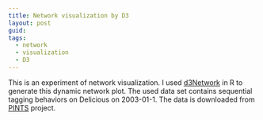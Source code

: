 ```yaml
---
title: Network visualization by D3
layout: post
guid: 
tags:
  - network
  - visualization
  - D3
---
```


This is an experiment of network visualization. I used [d3Network](http://christophergandrud.github.io/d3Network/) in R to generate this dynamic network plot. The used data set contains sequential tagging behaviors on Delicious on 2003-01-1. The data is downloaded from [PINTS](http://www.uni-koblenz-landau.de/koblenz/fb4/AGStaab/Research/DataSets/PINTSExperimentsDataSets/index_html) project. 

<body> 
 <style> 
.link {  
stroke: #666;
opacity: 0.2;
stroke-width: 1.5px; 
} 
.node circle { 
stroke: #fff; 
opacity: 0.9;
stroke-width: 1.5px; 
} 
.node:not(:hover) .nodetext {
display: none;
}
text { 
font: 7px serif; 
opacity: 0.9;
pointer-events: none; 
} 
</style> 

<script src=http://d3js.org/d3.v3.min.js></script>

<script> 
 var links = [ { "source" : 0, "target" : 0, "value" : 5 }, { "source" : 0, "target" : 4, "value" : 1 }, { "source" : 0, "target" : 8, "value" : 1 }, { "source" : 0, "target" : 10, "value" : 1 }, { "source" : 0, "target" : 11, "value" : 3 }, { "source" : 0, "target" : 12, "value" : 1 }, { "source" : 0, "target" : 17, "value" : 2 }, { "source" : 0, "target" : 19, "value" : 1 }, { "source" : 0, "target" : 22, "value" : 1 }, { "source" : 0, "target" : 23, "value" : 1 }, { "source" : 0, "target" : 26, "value" : 1 }, { "source" : 0, "target" : 30, "value" : 3 }, { "source" : 0, "target" : 34, "value" : 2 }, { "source" : 0, "target" : 36, "value" : 1 }, { "source" : 0, "target" : 44, "value" : 1 }, { "source" : 0, "target" : 45, "value" : 4 }, { "source" : 0, "target" : 46, "value" : 4 }, { "source" : 0, "target" : 47, "value" : 1 }, { "source" : 0, "target" : 48, "value" : 2 }, { "source" : 0, "target" : 50, "value" : 2 }, { "source" : 0, "target" : 56, "value" : 5 }, { "source" : 1, "target" : 11, "value" : 1 }, { "source" : 1, "target" : 36, "value" : 1 }, { "source" : 1, "target" : 45, "value" : 1 }, { "source" : 2, "target" : 30, "value" : 1 }, { "source" : 2, "target" : 44, "value" : 1 }, { "source" : 2, "target" : 45, "value" : 2 }, { "source" : 3, "target" : 58, "value" : 1 }, { "source" : 4, "target" : 0, "value" : 2 }, { "source" : 4, "target" : 10, "value" : 2 }, { "source" : 4, "target" : 12, "value" : 1 }, { "source" : 4, "target" : 25, "value" : 1 }, { "source" : 4, "target" : 46, "value" : 1 }, { "source" : 4, "target" : 59, "value" : 1 }, { "source" : 5, "target" : 34, "value" : 1 }, { "source" : 5, "target" : 44, "value" : 1 }, { "source" : 6, "target" : 11, "value" : 2 }, { "source" : 6, "target" : 19, "value" : 3 }, { "source" : 6, "target" : 23, "value" : 2 }, { "source" : 6, "target" : 46, "value" : 1 }, { "source" : 6, "target" : 48, "value" : 1 }, { "source" : 6, "target" : 56, "value" : 1 }, { "source" : 7, "target" : 0, "value" : 1 }, { "source" : 7, "target" : 9, "value" : 1 }, { "source" : 7, "target" : 30, "value" : 1 }, { "source" : 7, "target" : 45, "value" : 1 }, { "source" : 8, "target" : 7, "value" : 1 }, { "source" : 8, "target" : 14, "value" : 1 }, { "source" : 8, "target" : 56, "value" : 2 }, { "source" : 9, "target" : 0, "value" : 1 }, { "source" : 9, "target" : 8, "value" : 1 }, { "source" : 9, "target" : 30, "value" : 1 }, { "source" : 9, "target" : 44, "value" : 2 }, { "source" : 9, "target" : 45, "value" : 2 }, { "source" : 9, "target" : 56, "value" : 1 }, { "source" : 10, "target" : 0, "value" : 2 }, { "source" : 10, "target" : 4, "value" : 1 }, { "source" : 10, "target" : 9, "value" : 1 }, { "source" : 10, "target" : 11, "value" : 1 }, { "source" : 10, "target" : 17, "value" : 2 }, { "source" : 10, "target" : 23, "value" : 1 }, { "source" : 10, "target" : 44, "value" : 3 }, { "source" : 10, "target" : 45, "value" : 5 }, { "source" : 10, "target" : 46, "value" : 1 }, { "source" : 10, "target" : 56, "value" : 3 }, { "source" : 11, "target" : 0, "value" : 2 }, { "source" : 11, "target" : 1, "value" : 1 }, { "source" : 11, "target" : 6, "value" : 1 }, { "source" : 11, "target" : 9, "value" : 1 }, { "source" : 11, "target" : 10, "value" : 2 }, { "source" : 11, "target" : 12, "value" : 1 }, { "source" : 11, "target" : 34, "value" : 2 }, { "source" : 11, "target" : 46, "value" : 3 }, { "source" : 11, "target" : 47, "value" : 1 }, { "source" : 12, "target" : 11, "value" : 1 }, { "source" : 12, "target" : 17, "value" : 1 }, { "source" : 12, "target" : 33, "value" : 1 }, { "source" : 12, "target" : 37, "value" : 1 }, { "source" : 12, "target" : 44, "value" : 1 }, { "source" : 12, "target" : 48, "value" : 1 }, { "source" : 12, "target" : 56, "value" : 1 }, { "source" : 13, "target" : 11, "value" : 1 }, { "source" : 13, "target" : 46, "value" : 1 }, { "source" : 13, "target" : 50, "value" : 1 }, { "source" : 14, "target" : 0, "value" : 1 }, { "source" : 14, "target" : 14, "value" : 1 }, { "source" : 14, "target" : 22, "value" : 1 }, { "source" : 14, "target" : 36, "value" : 2 }, { "source" : 14, "target" : 44, "value" : 1 }, { "source" : 14, "target" : 45, "value" : 2 }, { "source" : 14, "target" : 47, "value" : 1 }, { "source" : 14, "target" : 56, "value" : 1 }, { "source" : 15, "target" : 60, "value" : 1 }, { "source" : 16, "target" : 61, "value" : 1 }, { "source" : 17, "target" : 0, "value" : 3 }, { "source" : 17, "target" : 1, "value" : 1 }, { "source" : 17, "target" : 6, "value" : 1 }, { "source" : 17, "target" : 8, "value" : 1 }, { "source" : 17, "target" : 9, "value" : 1 }, { "source" : 17, "target" : 10, "value" : 2 }, { "source" : 17, "target" : 17, "value" : 2 }, { "source" : 17, "target" : 21, "value" : 1 }, { "source" : 17, "target" : 31, "value" : 1 }, { "source" : 17, "target" : 36, "value" : 2 }, { "source" : 17, "target" : 46, "value" : 1 }, { "source" : 17, "target" : 47, "value" : 1 }, { "source" : 17, "target" : 62, "value" : 1 }, { "source" : 17, "target" : 81, "value" : 0.01 }, { "source" : 18, "target" : 63, "value" : 1 }, { "source" : 19, "target" : 5, "value" : 1 }, { "source" : 19, "target" : 6, "value" : 1 }, { "source" : 19, "target" : 10, "value" : 3 }, { "source" : 19, "target" : 21, "value" : 1 }, { "source" : 19, "target" : 34, "value" : 1 }, { "source" : 19, "target" : 36, "value" : 1 }, { "source" : 19, "target" : 47, "value" : 5 }, { "source" : 20, "target" : 3, "value" : 1 }, { "source" : 21, "target" : 0, "value" : 1 }, { "source" : 21, "target" : 17, "value" : 1 }, { "source" : 21, "target" : 45, "value" : 2 }, { "source" : 21, "target" : 50, "value" : 1 }, { "source" : 22, "target" : 14, "value" : 1 }, { "source" : 22, "target" : 17, "value" : 1 }, { "source" : 22, "target" : 22, "value" : 1 }, { "source" : 22, "target" : 26, "value" : 1 }, { "source" : 22, "target" : 45, "value" : 1 }, { "source" : 23, "target" : 10, "value" : 1 }, { "source" : 23, "target" : 46, "value" : 1 }, { "source" : 23, "target" : 47, "value" : 2 }, { "source" : 24, "target" : 64, "value" : 1 }, { "source" : 25, "target" : 19, "value" : 1 }, { "source" : 25, "target" : 45, "value" : 1 }, { "source" : 25, "target" : 48, "value" : 1 }, { "source" : 25, "target" : 50, "value" : 2 }, { "source" : 26, "target" : 36, "value" : 1 }, { "source" : 26, "target" : 46, "value" : 1 }, { "source" : 27, "target" : 17, "value" : 1 }, { "source" : 28, "target" : 65, "value" : 1 }, { "source" : 29, "target" : 19, "value" : 1 }, { "source" : 30, "target" : 0, "value" : 3 }, { "source" : 30, "target" : 2, "value" : 1 }, { "source" : 30, "target" : 9, "value" : 1 }, { "source" : 30, "target" : 31, "value" : 1 }, { "source" : 30, "target" : 47, "value" : 3 }, { "source" : 31, "target" : 0, "value" : 1 }, { "source" : 31, "target" : 19, "value" : 1 }, { "source" : 31, "target" : 44, "value" : 1 }, { "source" : 31, "target" : 50, "value" : 1 }, { "source" : 32, "target" : 28, "value" : 1 }, { "source" : 33, "target" : 21, "value" : 1 }, { "source" : 33, "target" : 66, "value" : 1 }, { "source" : 34, "target" : 0, "value" : 1 }, { "source" : 34, "target" : 4, "value" : 2 }, { "source" : 34, "target" : 12, "value" : 1 }, { "source" : 34, "target" : 45, "value" : 2 }, { "source" : 34, "target" : 46, "value" : 1 }, { "source" : 34, "target" : 56, "value" : 1 }, { "source" : 35, "target" : 45, "value" : 1 }, { "source" : 36, "target" : 1, "value" : 1 }, { "source" : 36, "target" : 6, "value" : 1 }, { "source" : 36, "target" : 10, "value" : 1 }, { "source" : 36, "target" : 11, "value" : 1 }, { "source" : 36, "target" : 14, "value" : 1 }, { "source" : 36, "target" : 17, "value" : 1 }, { "source" : 36, "target" : 19, "value" : 1 }, { "source" : 36, "target" : 37, "value" : 1 }, { "source" : 36, "target" : 45, "value" : 2 }, { "source" : 36, "target" : 46, "value" : 1 }, { "source" : 36, "target" : 47, "value" : 1 }, { "source" : 36, "target" : 48, "value" : 1 }, { "source" : 36, "target" : 56, "value" : 2 }, { "source" : 37, "target" : 37, "value" : 1 }, { "source" : 37, "target" : 46, "value" : 2 }, { "source" : 38, "target" : 38, "value" : 2 }, { "source" : 38, "target" : 42, "value" : 1 }, { "source" : 38, "target" : 67, "value" : 1 }, { "source" : 38, "target" : 81, "value" : 0.04 }, { "source" : 39, "target" : 41, "value" : 1 }, { "source" : 39, "target" : 54, "value" : 1 }, { "source" : 40, "target" : 68, "value" : 1 }, { "source" : 41, "target" : 39, "value" : 1 }, { "source" : 42, "target" : 38, "value" : 2 }, { "source" : 42, "target" : 42, "value" : 1 }, { "source" : 43, "target" : 55, "value" : 1 }, { "source" : 44, "target" : 0, "value" : 5 }, { "source" : 44, "target" : 6, "value" : 1 }, { "source" : 44, "target" : 10, "value" : 3 }, { "source" : 44, "target" : 12, "value" : 1 }, { "source" : 44, "target" : 14, "value" : 1 }, { "source" : 44, "target" : 25, "value" : 2 }, { "source" : 44, "target" : 47, "value" : 1 }, { "source" : 44, "target" : 49, "value" : 1 }, { "source" : 45, "target" : 0, "value" : 2 }, { "source" : 45, "target" : 2, "value" : 2 }, { "source" : 45, "target" : 6, "value" : 3 }, { "source" : 45, "target" : 7, "value" : 1 }, { "source" : 45, "target" : 8, "value" : 1 }, { "source" : 45, "target" : 9, "value" : 1 }, { "source" : 45, "target" : 10, "value" : 2 }, { "source" : 45, "target" : 13, "value" : 1 }, { "source" : 45, "target" : 14, "value" : 1 }, { "source" : 45, "target" : 21, "value" : 2 }, { "source" : 45, "target" : 25, "value" : 1 }, { "source" : 45, "target" : 34, "value" : 1 }, { "source" : 45, "target" : 36, "value" : 1 }, { "source" : 45, "target" : 46, "value" : 4 }, { "source" : 45, "target" : 47, "value" : 7 }, { "source" : 45, "target" : 49, "value" : 1 }, { "source" : 46, "target" : 0, "value" : 5 }, { "source" : 46, "target" : 4, "value" : 3 }, { "source" : 46, "target" : 10, "value" : 1 }, { "source" : 46, "target" : 11, "value" : 3 }, { "source" : 46, "target" : 14, "value" : 1 }, { "source" : 46, "target" : 17, "value" : 1 }, { "source" : 46, "target" : 30, "value" : 1 }, { "source" : 46, "target" : 36, "value" : 2 }, { "source" : 46, "target" : 44, "value" : 1 }, { "source" : 46, "target" : 45, "value" : 1 }, { "source" : 46, "target" : 46, "value" : 3 }, { "source" : 46, "target" : 47, "value" : 4 }, { "source" : 46, "target" : 50, "value" : 3 }, { "source" : 46, "target" : 81, "value" : 0.01 }, { "source" : 47, "target" : 5, "value" : 1 }, { "source" : 47, "target" : 7, "value" : 1 }, { "source" : 47, "target" : 11, "value" : 1 }, { "source" : 47, "target" : 13, "value" : 1 }, { "source" : 47, "target" : 14, "value" : 1 }, { "source" : 47, "target" : 17, "value" : 6 }, { "source" : 47, "target" : 19, "value" : 5 }, { "source" : 47, "target" : 30, "value" : 2 }, { "source" : 47, "target" : 31, "value" : 1 }, { "source" : 47, "target" : 44, "value" : 2 }, { "source" : 47, "target" : 45, "value" : 3 }, { "source" : 47, "target" : 46, "value" : 2 }, { "source" : 47, "target" : 47, "value" : 1 }, { "source" : 47, "target" : 48, "value" : 3 }, { "source" : 47, "target" : 56, "value" : 5 }, { "source" : 48, "target" : 0, "value" : 2 }, { "source" : 48, "target" : 6, "value" : 1 }, { "source" : 48, "target" : 10, "value" : 1 }, { "source" : 48, "target" : 12, "value" : 1 }, { "source" : 48, "target" : 14, "value" : 1 }, { "source" : 48, "target" : 34, "value" : 1 }, { "source" : 48, "target" : 36, "value" : 1 }, { "source" : 48, "target" : 47, "value" : 1 }, { "source" : 49, "target" : 44, "value" : 1 }, { "source" : 49, "target" : 45, "value" : 1 }, { "source" : 50, "target" : 0, "value" : 5 }, { "source" : 50, "target" : 2, "value" : 1 }, { "source" : 50, "target" : 13, "value" : 1 }, { "source" : 50, "target" : 22, "value" : 1 }, { "source" : 50, "target" : 31, "value" : 1 }, { "source" : 50, "target" : 47, "value" : 1 }, { "source" : 50, "target" : 51, "value" : 1 }, { "source" : 50, "target" : 81, "value" : 0.01 }, { "source" : 51, "target" : 50, "value" : 1 }, { "source" : 52, "target" : 33, "value" : 1 }, { "source" : 52, "target" : 81, "value" : 0.01 }, { "source" : 53, "target" : 69, "value" : 1 }, { "source" : 54, "target" : 24, "value" : 1 }, { "source" : 55, "target" : 16, "value" : 1 }, { "source" : 56, "target" : 0, "value" : 1 }, { "source" : 56, "target" : 6, "value" : 1 }, { "source" : 56, "target" : 7, "value" : 1 }, { "source" : 56, "target" : 9, "value" : 2 }, { "source" : 56, "target" : 10, "value" : 1 }, { "source" : 56, "target" : 12, "value" : 1 }, { "source" : 56, "target" : 14, "value" : 1 }, { "source" : 56, "target" : 22, "value" : 1 }, { "source" : 56, "target" : 25, "value" : 1 }, { "source" : 56, "target" : 29, "value" : 1 }, { "source" : 56, "target" : 35, "value" : 1 }, { "source" : 56, "target" : 36, "value" : 3 }, { "source" : 56, "target" : 46, "value" : 2 }, { "source" : 56, "target" : 47, "value" : 5 }, { "source" : 57, "target" : 70, "value" : 1 }, { "source" : 58, "target" : 81, "value" : 0.01 }, { "source" : 59, "target" : 81, "value" : 0.01 }, { "source" : 60, "target" : 81, "value" : 0.01 }, { "source" : 61, "target" : 81, "value" : 0.01 }, { "source" : 62, "target" : 81, "value" : 0.01 }, { "source" : 63, "target" : 81, "value" : 0.01 }, { "source" : 64, "target" : 81, "value" : 0.01 }, { "source" : 65, "target" : 81, "value" : 0.01 }, { "source" : 66, "target" : 81, "value" : 0.01 }, { "source" : 67, "target" : 81, "value" : 0.01 }, { "source" : 68, "target" : 81, "value" : 0.01 }, { "source" : 69, "target" : 81, "value" : 0.01 }, { "source" : 70, "target" : 81, "value" : 0.01 }, { "source" : 71, "target" : 81, "value" : 0.01 }, { "source" : 72, "target" : 81, "value" : 0.01 }, { "source" : 73, "target" : 81, "value" : 0.01 }, { "source" : 74, "target" : 81, "value" : 0.01 }, { "source" : 75, "target" : 81, "value" : 0.01 }, { "source" : 76, "target" : 81, "value" : 0.01 }, { "source" : 77, "target" : 81, "value" : 0.01 }, { "source" : 78, "target" : 81, "value" : 0.01 }, { "source" : 79, "target" : 81, "value" : 0.01 }, { "source" : 80, "target" : 4, "value" : 0.01 }, { "source" : 80, "target" : 15, "value" : 0.01 }, { "source" : 80, "target" : 17, "value" : 0.01 }, { "source" : 80, "target" : 18, "value" : 0.01 }, { "source" : 80, "target" : 20, "value" : 0.01 }, { "source" : 80, "target" : 27, "value" : 0.01 }, { "source" : 80, "target" : 32, "value" : 0.01 }, { "source" : 80, "target" : 38, "value" : 0.04 }, { "source" : 80, "target" : 39, "value" : 0.01 }, { "source" : 80, "target" : 40, "value" : 0.01 }, { "source" : 80, "target" : 42, "value" : 0.01 }, { "source" : 80, "target" : 43, "value" : 0.01 }, { "source" : 80, "target" : 46, "value" : 0.01 }, { "source" : 80, "target" : 50, "value" : 0.01 }, { "source" : 80, "target" : 52, "value" : 0.02 }, { "source" : 80, "target" : 53, "value" : 0.01 }, { "source" : 80, "target" : 57, "value" : 0.01 }, { "source" : 80, "target" : 71, "value" : 0.01 }, { "source" : 80, "target" : 72, "value" : 0.01 }, { "source" : 80, "target" : 73, "value" : 0.01 }, { "source" : 80, "target" : 74, "value" : 0.01 }, { "source" : 80, "target" : 75, "value" : 0.01 }, { "source" : 80, "target" : 76, "value" : 0.01 }, { "source" : 80, "target" : 77, "value" : 0.01 }, { "source" : 80, "target" : 78, "value" : 0.01 }, { "source" : 80, "target" : 79, "value" : 0.01 } ] ; 
 var nodes = [ { "name" : "shop", "group" : 2 }, { "name" : "feed", "group" : 2 }, { "name" : "fonts", "group" : 2 }, { "name" : "cisco", "group" : 3 }, { "name" : "reference", "group" : 2 }, { "name" : "photoshop", "group" : 2 }, { "name" : "win", "group" : 2 }, { "name" : "robotics", "group" : 2 }, { "name" : "share", "group" : 2 }, { "name" : "themes", "group" : 2 }, { "name" : "woodworking", "group" : 2 }, { "name" : "video", "group" : 2 }, { "name" : "rpg", "group" : 2 }, { "name" : "toys", "group" : 2 }, { "name" : "home", "group" : 2 }, { "name" : "gcss", "group" : 4 }, { "name" : "xp", "group" : 5 }, { "name" : "web", "group" : 2 }, { "name" : "importados", "group" : 6 }, { "name" : "java", "group" : 2 }, { "name" : "americana", "group" : 3 }, { "name" : "service", "group" : 2 }, { "name" : "script", "group" : 2 }, { "name" : "humor", "group" : 2 }, { "name" : "entertainment", "group" : 7 }, { "name" : "how", "group" : 2 }, { "name" : "health", "group" : 2 }, { "name" : "usenet", "group" : 2 }, { "name" : "genealogy", "group" : 8 }, { "name" : "money", "group" : 2 }, { "name" : "music", "group" : 2 }, { "name" : "electronics", "group" : 2 }, { "name" : "gedcom", "group" : 8 }, { "name" : "literature", "group" : 2 }, { "name" : "flight", "group" : 2 }, { "name" : "essay", "group" : 2 }, { "name" : "food", "group" : 2 }, { "name" : "government", "group" : 2 }, { "name" : "imported", "group" : 9 }, { "name" : "movies", "group" : 7 }, { "name" : "enciclopedia", "group" : 10 }, { "name" : "release", "group" : 7 }, { "name" : "mac", "group" : 9 }, { "name" : "dossierdelabarrepersonnelle", "group" : 5 }, { "name" : "photography", "group" : 2 }, { "name" : "software", "group" : 2 }, { "name" : "hardware", "group" : 2 }, { "name" : "circuits", "group" : 2 }, { "name" : "science", "group" : 2 }, { "name" : "icons", "group" : 2 }, { "name" : "programming", "group" : 2 }, { "name" : "career", "group" : 2 }, { "name" : "books", "group" : 2 }, { "name" : "freebsd", "group" : 11 }, { "name" : "dvd", "group" : 7 }, { "name" : "guru", "group" : 5 }, { "name" : "design", "group" : 2 }, { "name" : "clothes", "group" : 12 }, { "name" : "admin", "group" : 3 }, { "name" : "language", "group" : 2 }, { "name" : "show", "group" : 4 }, { "name" : "cvs", "group" : 5 }, { "name" : "usabilidad", "group" : 2 }, { "name" : "dise", "group" : 6 }, { "name" : "schedule", "group" : 7 }, { "name" : "xml", "group" : 8 }, { "name" : "tolkien", "group" : 2 }, { "name" : "activism", "group" : 9 }, { "name" : "informacion", "group" : 10 }, { "name" : "bsd", "group" : 11 }, { "name" : "shopping", "group" : 12 }, { "name" : "being", "group" : 12 }, { "name" : "library", "group" : 12 }, { "name" : "mozilla", "group" : 12 }, { "name" : "p", "group" : 12 }, { "name" : "hamburg", "group" : 12 }, { "name" : "linux", "group" : 12 }, { "name" : "homepages", "group" : 12 }, { "name" : "computers", "group" : 12 }, { "name" : "shareware", "group" : 12 }, { "name" : "source", "group" : 0 }, { "name" : "sink", "group" : 1 } ] ; 
 var width = 800
height = 800;

var color = d3.scale.category20();

var force = d3.layout.force()
.nodes(d3.values(nodes)) 
.links(links) 
.size([width, height]) 
.linkDistance(50) 
.charge(-50) 
.on("tick", tick) 
.start(); 

var svg = d3.select("body").append("svg")
.attr("width", width)
.attr("height", height);

var link = svg.selectAll(".link")
.data(force.links())
.enter().append("line")
.attr("class", "link")
.style("stroke-width", function(d) { return Math.sqrt(d.value); });

var node = svg.selectAll(".node")
.data(force.nodes())
.enter().append("g") 
.attr("class", "node")
.style("fill", function(d) { return color(d.group); })
.style("opacity", 0.9)
.on("mouseover", mouseover) 
.on("mouseout", mouseout) 
.call(force.drag);

node.append("circle") 
.attr("r", 6)

node.append("svg:text")
.attr("class", "nodetext")
.attr("dx", 12)
.attr("dy", ".35em")
.text(function(d) { return d.name });

function tick() { 
link 
.attr("x1", function(d) { return d.source.x; }) 
.attr("y1", function(d) { return d.source.y; }) 
.attr("x2", function(d) { return d.target.x; }) 
.attr("y2", function(d) { return d.target.y; }); 

node.attr("transform", function(d) { return "translate(" + d.x + "," + d.y + ")"; }); 
} 

function mouseover() { 
d3.select(this).select("circle").transition() 
.duration(750) 
.attr("r", 16);
d3.select(this).select("text").transition()
.duration(750)
.attr("x", 13)
.style("stroke-width", ".5px")
.style("font", "17.5px serif")
.style("opacity", 1); 
} 

function mouseout() { 
d3.select(this).select("circle").transition() 
.duration(750) 
.attr("r", 8); 
} 

</script>
 </body>
